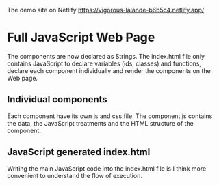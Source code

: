 The demo site on Netlify https://vigorous-lalande-b6b5c4.netlify.app/

# Full JavaScript Web Page

The components are now declared as Strings. The index.html file only contains
JavaScript to declare variables (ids, classes) and functions, declare each
component individually and render the components on the Web page.

## Individual components

Each component have its own js and css file. The component.js contains the data,
the JavaScript treatments and the HTML structure of the component.

## JavaScript generated index.html

Writing the main JavaScript code into the index.html file is I think more convenient
to understand the flow of execution.
